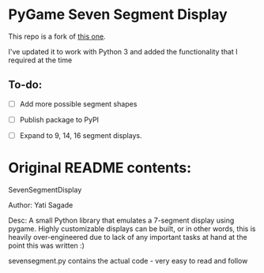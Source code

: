 # PyGame Seven Segment Display

This repo is a fork of [this one](https://github.com/yati-sagade/SevenSegmentDisplay).

I've updated it to work with Python 3 and added the functionality that I required at the time

## To-do:

- [ ] Add more possible segment shapes
- [ ] Publish package to PyPI
- [ ] Expand to 9, 14, 16 segment displays.


# Original README contents:

SevenSegmentDisplay

Author: Yati Sagade

Desc:   A small Python library that emulates a 7-segment display using
		pygame. Highly customizable displays can be built, or in other
		words, this is heavily over-engineered due to lack of any important
		tasks at hand at the point this was written :)

sevensegment.py contains the actual code - very easy to read and follow
